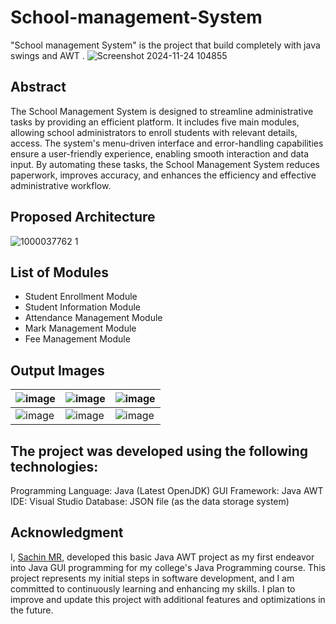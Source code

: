 # **School-management-System**
"School management System" is the project that build completely with java swings and AWT .  ![Screenshot 2024-11-24 104855](https://github.com/user-attachments/assets/b566b372-6361-45c1-91e7-40d0c4079c0a)

## **Abstract**
The School Management System is designed to streamline administrative tasks by providing an efficient platform.
 It includes five main modules, allowing school administrators to enroll students with relevant details, access. 
The system's menu-driven interface and error-handling capabilities ensure a user-friendly experience, enabling smooth interaction and data input. 
By automating these tasks, the School Management System reduces paperwork, improves accuracy, and enhances the efficiency and effective administrative workflow.

## Proposed Architecture
![1000037762 1](https://github.com/user-attachments/assets/da47e45b-45cc-428e-bdc3-1af95e541b2e)

## **List of Modules**
- Student Enrollment Module
- Student Information Module
- Attendance Management Module
- Mark Management Module
- Fee Management Module

## O**utput Images**
| ![image](https://github.com/user-attachments/assets/b9c40341-77b0-4bfd-a05b-96f19d85078a) | ![image](https://github.com/user-attachments/assets/7f6e81a0-0ca5-48cb-bdce-97deee027577) | ![image](https://github.com/user-attachments/assets/edf15252-713c-4ca3-90b3-5291a4cf1e88) | 
|--------------| --------------|   --------------|
| ![image](https://github.com/user-attachments/assets/0d0ccea1-ce80-4369-be7b-5ed574a9943a) | ![image](https://github.com/user-attachments/assets/1b1e9d82-ab0a-48f6-a8bd-df6417638465) | ![image](https://github.com/user-attachments/assets/1f497caf-1792-41f9-8e1e-464ad10e55db) |

## **The project was developed using the following technologies:**

Programming Language: Java (Latest OpenJDK)
GUI Framework: Java AWT
IDE: Visual Studio
Database: JSON file (as the data storage system)

## **Acknowledgment**
I, [Sachin MR]([www.linkedin.com/in/mr-sachin](https://www.linkedin.com/in/mr-sachin/)), developed this basic Java AWT project as my first endeavor into Java GUI programming for my college's Java Programming course. This project represents my initial steps in software development, and I am committed to continuously learning and enhancing my skills. I plan to improve and update this project with additional features and optimizations in the future.

